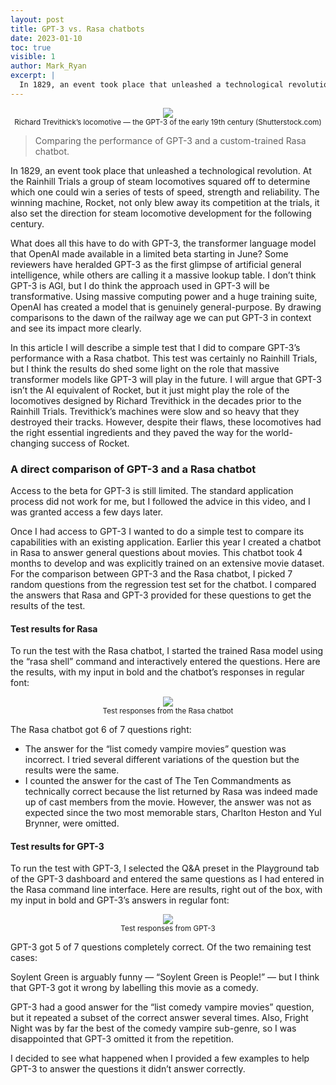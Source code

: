 ```yaml
---
layout: post
title: GPT-3 vs. Rasa chatbots
date: 2023-01-10
toc: true
visible: 1
author: Mark_Ryan
excerpt: |
  In 1829, an event took place that unleashed a technological revolution. At the Rainhill Trials a group of steam locomotives squared off to determine which one could win a series of tests of speed, strength and reliability. The winning machine, Rocket, not only blew away its competition at the trials, it also set the direction for steam locomotive development for the following century.
---
```


<div align="center">
  <img src="https://miro.medium.com/max/720/1*M4Hj_yHDulwWTPetLVoQpQ.webp">
  <br />
  <small>Richard Trevithick’s locomotive — the GPT-3 of the early 19th century (Shutterstock.com)</small>
</div>
  
> Comparing the performance of GPT-3 and a custom-trained Rasa chatbot.
  
In 1829, an event took place that unleashed a technological revolution. At the Rainhill Trials a group of steam locomotives squared off to determine which one could win a series of tests of speed, strength and reliability. The winning machine, Rocket, not only blew away its competition at the trials, it also set the direction for steam locomotive development for the following century.
  
What does all this have to do with GPT-3, the transformer language model that OpenAI made available in a limited beta starting in June? Some reviewers have heralded GPT-3 as the first glimpse of artificial general intelligence, while others are calling it a massive lookup table. I don’t think GPT-3 is AGI, but I do think the approach used in GPT-3 will be transformative. Using massive computing power and a huge training suite, OpenAI has created a model that is genuinely general-purpose. By drawing comparisons to the dawn of the railway age we can put GPT-3 in context and see its impact more clearly.

In this article I will describe a simple test that I did to compare GPT-3’s performance with a Rasa chatbot. This test was certainly no Rainhill Trials, but I think the results do shed some light on the role that massive transformer models like GPT-3 will play in the future. I will argue that GPT-3 isn’t the AI equivalent of Rocket, but it just might play the role of the locomotives designed by Richard Trevithick in the decades prior to the Rainhill Trials. Trevithick’s machines were slow and so heavy that they destroyed their tracks. However, despite their flaws, these locomotives had the right essential ingredients and they paved the way for the world-changing success of Rocket.

### **A direct comparison of GPT-3 and a Rasa chatbot**

Access to the beta for GPT-3 is still limited. The standard application process did not work for me, but I followed the advice in this video, and I was granted access a few days later.

Once I had access to GPT-3 I wanted to do a simple test to compare its capabilities with an existing application. Earlier this year I created a chatbot in Rasa to answer general questions about movies. This chatbot took 4 months to develop and was explicitly trained on an extensive movie dataset. For the comparison between GPT-3 and the Rasa chatbot, I picked 7 random questions from the regression test set for the chatbot. I compared the answers that Rasa and GPT-3 provided for these questions to get the results of the test.

#### **Test results for Rasa**

To run the test with the Rasa chatbot, I started the trained Rasa model using the “rasa shell” command and interactively entered the questions. Here are the results, with my input in bold and the chatbot’s responses in regular font:

<div align="center">
<img src="https://miro.medium.com/max/720/1*cACbTa0H1laFBvmq2MCo-g.webp">
<br>
<small>Test responses from the Rasa chatbot</small>
</div>

The Rasa chatbot got 6 of 7 questions right:

- The answer for the “list comedy vampire movies” question was incorrect. I tried several different variations of the question but the results were the same.
- I counted the answer for the cast of The Ten Commandments as technically correct because the list returned by Rasa was indeed made up of cast members from the movie. However, the answer was not as expected since the two most memorable stars, Charlton Heston and Yul Brynner, were omitted.

#### **Test results for GPT-3**

To run the test with GPT-3, I selected the Q&A preset in the Playground tab of the GPT-3 dashboard and entered the same questions as I had entered in the Rasa command line interface. Here are results, right out of the box, with my input in bold and GPT-3’s answers in regular font:

<div align="center">
<img src="https://miro.medium.com/max/720/1*-dA8xPG94VcTnyGtdVKq5Q.webp">
<br>
<small>Test responses from GPT-3</small>
</div>

GPT-3 got 5 of 7 questions completely correct. Of the two remaining test cases:

Soylent Green is arguably funny — “Soylent Green is People!” — but I think that GPT-3 got it wrong by labelling this movie as a comedy.

GPT-3 had a good answer for the “list comedy vampire movies” question, but it repeated a subset of the correct answer several times. Also, Fright Night was by far the best of the comedy vampire sub-genre, so I was disappointed that GPT-3 omitted it from the repetition.

I decided to see what happened when I provided a few examples to help GPT-3 to answer the questions it didn’t answer correctly.
